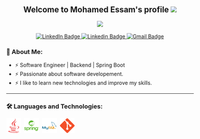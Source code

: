 <h2 align="center">
  Welcome to Mohamed Essam's profile
  <img src="https://media.giphy.com/media/hvRJCLFzcasrR4ia7z/giphy.gif" width="28"/>
</h2>


<p id="header" align="center">
  <img src="https://media.giphy.com/media/p4NLw3I4U0idi/giphy.gif" width="200"/>
</p>

<p id="badges" align="center">
  <a href="https://www.linkedin.com/in/mohamed-essam-eldin-134691213/">
    <img src="https://img.shields.io/badge/LinkedIn-black?style=for-the-badge&logo=linkedin&logoColor=blue" alt="LinkedIn Badge"/>
  </a>
 
  
  <a href="https://github.com/mohamedessamgabr">
    <img src="https://img.shields.io/badge/Github-black?style=for-the-badge&logo=github&logoColor=white" alt="Linkedin Badge"/>
  </a>
  
  <a href="mailto:mesam148@gmail.com">
    <img src="https://img.shields.io/badge/Gmail-black?style=for-the-badge&logo=gmail&logoColor=red" alt="Gmail Badge"/>
  </a>
</p>

### 🤵 About Me:
- ⚡ Software Engineer | Backend | Spring Boot
- ⚡ Passionate about software developement.
- ⚡ I like to learn new technologies and improve my skills.

---

### 🛠️ Languages and Technologies:

<div>
  <img src="https://github.com/devicons/devicon/blob/master/icons/java/java-plain.svg" title="Java" alt="Java" width="40" height="40"/>&nbsp;
  <img src="https://github.com/devicons/devicon/blob/master/icons/spring/spring-original-wordmark.svg" title="Spring" alt="Spring" width="40" height="40"/>&nbsp;
  <img src="https://github.com/devicons/devicon/blob/master/icons/mysql/mysql-original-wordmark.svg" title="MySQL" alt="MySQL" width="40" height="40"/>&nbsp;
  <img src="https://github.com/devicons/devicon/blob/master/icons/git/git-plain.svg" title="Git" **alt="Git" width="40" height="40"/>
</div>


  

